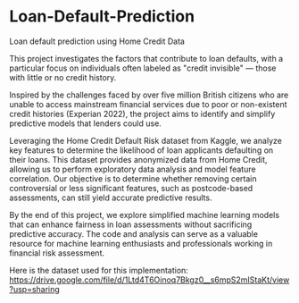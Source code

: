 # Loan-Default-Prediction
Loan default prediction using Home Credit Data

This project investigates the factors that contribute to loan defaults, with a particular focus on individuals often labeled as "credit invisible" — those with little or no credit history. 

Inspired by the challenges faced by over five million British citizens who are unable to access mainstream financial services due to poor or non-existent credit histories (Experian 2022), the project aims to identify and simplify predictive models that lenders could use.

Leveraging the Home Credit Default Risk dataset from Kaggle, we analyze key features to determine the likelihood of loan applicants defaulting on their loans. This dataset provides anonymized data from Home Credit, allowing us to perform exploratory data analysis and model feature correlation. Our objective is to determine whether removing certain controversial or less significant features, such as postcode-based assessments, can still yield accurate predictive results.

By the end of this project, we explore simplified machine learning models that can enhance fairness in loan assessments without sacrificing predictive accuracy. The code and analysis can serve as a valuable resource for machine learning enthusiasts and professionals working in financial risk assessment.

Here is the dataset used for this implementation: https://drive.google.com/file/d/1Ltd4T6Oinoq7Bkgz0__s6mpS2mIStaKt/view?usp=sharing
